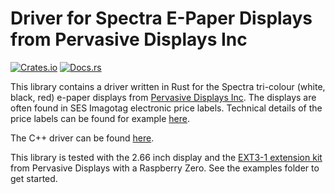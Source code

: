 # Driver for Spectra E-Paper Displays from Pervasive Displays Inc
[![Crates.io](https://img.shields.io/crates/v/epd-spectra.svg)](https://crates.io/crates/epd-spectra)
[![Docs.rs](https://docs.rs/epd-spectra/badge.svg)](https://docs.rs/epd-spectra)

This library contains a driver written in Rust for the Spectra tri-colour (white, black, red) e-paper displays from [Pervasive Displays Inc](https://github.com/PervasiveDisplays). The displays are often found in SES Imagotag electronic price labels. Technical details of the price labels can be found for example [here](https://github.com/andrei-tatar/imagotag-hack).

The C++ driver can be found [here](https://github.com/PervasiveDisplays/EPD_Driver_GU_small).

This library is tested with the 2.66 inch display and the [EXT3-1 extension kit](https://docs.pervasivedisplays.com/epd-usage/development-kits/ext3-1) from Pervasive Displays with a Raspberry Zero. See the examples folder to get started.

